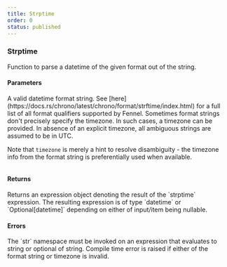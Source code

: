 ```yaml
---
title: Strptime
order: 0
status: published
---
```


### Strptime

Function to parse a datetime of the given format out of the string.

#### Parameters
<Expandable title="format" type="str">
A valid datetime format string. See 
[here](https://docs.rs/chrono/latest/chrono/format/strftime/index.html) for a 
full list of all format qualifiers supported by Fennel.
</Expandable>

<Expandable title="timezone" type="Optional[str]" defaultVal="UTC">
Sometimes format strings don't precisely specify the timezone. In such cases, 
a timezone can be provided. In absence of an explicit timezone, all ambiguous 
strings are assumed to be in UTC.

Note that `timezone` is merely a hint to resolve disambiguity - the timezone
info from the format string is preferentially used when available.
</Expandable>


<pre snippet="api-reference/expressions/str#strptime"
    status="success" message="Parsing datetime objects out of string">
</pre>

#### Returns
<Expandable type="Expr">
Returns an expression object denoting the result of the `strptime` expression.
The resulting expression is of type `datetime` or `Optional[datetime]` depending on
either of input/item being nullable.
</Expandable>


#### Errors
<Expandable title="Use of invalid types">
The `str` namespace must be invoked on an expression that evaluates to string
or optional of string. 
</Expandable>

<Expandable title="Invalid format string or timezone">
Compile time error is raised if either of the format string or timezone is invalid.
</Expandable>